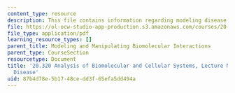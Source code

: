 ```yaml
---
content_type: resource
description: This file contains information regarding modeling disease.
file: https://ol-ocw-studio-app-production.s3.amazonaws.com/courses/20-320-analysis-of-biomolecular-and-cellular-systems-fall-2012/87b4d78e5b1748cedd3f65efa5dd494a_MIT20_320F12_Tpc_4_Mod_Dis.pdf
file_type: application/pdf
learning_resource_types: []
parent_title: Modeling and Manipulating Biomolecular Interactions
parent_type: CourseSection
resourcetype: Document
title: '20.320 Analysis of Biomolecular and Cellular Systems, Lecture Notes: 4 Modeling
  Disease'
uid: 87b4d78e-5b17-48ce-dd3f-65efa5dd494a
---
```

